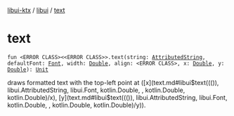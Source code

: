 [libui-ktx](../index.md) / [libui](index.md) / [text](./text.md)

# text

`fun <ERROR CLASS><<ERROR CLASS>>.text(string: `[`AttributedString`](-attributed-string/index.md)`, defaultFont: `[`Font`](-font/index.md)`, width: `[`Double`](https://kotlinlang.org/api/latest/jvm/stdlib/kotlin/-double/index.html)`, align: <ERROR CLASS>, x: `[`Double`](https://kotlinlang.org/api/latest/jvm/stdlib/kotlin/-double/index.html)`, y: `[`Double`](https://kotlinlang.org/api/latest/jvm/stdlib/kotlin/-double/index.html)`): `[`Unit`](https://kotlinlang.org/api/latest/jvm/stdlib/kotlin/-unit/index.html)

draws formatted text with the top-left point at ([x](text.md#libui$text((()), libui.AttributedString, libui.Font, kotlin.Double, , kotlin.Double, kotlin.Double)/x), [y](text.md#libui$text((()), libui.AttributedString, libui.Font, kotlin.Double, , kotlin.Double, kotlin.Double)/y)).

